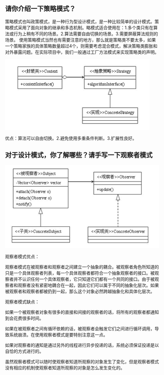 ## 请你介绍一下策略模式？

策略模式也叫政策模式，是一种行为型设计模式，是一种比较简单的设计模式。策略模式采用了面向对象的继承和多态机制。略模式适合使用在：1.多个类只有在算法或行为上稍有不同的场景。2.算法需要自由切换的场景。3.需要屏蔽算法规则的场景。 使用策略模式当然也有需要注意的地方，那么就是策略类不要太多，如果一个策略家族的具体策略数量超过4个，则需要考虑混合模式，解决策略类膨胀和对外暴露问题。在实际项目中，我们一般通过工厂方法模式来实现策略类的声明。

![img](assets/308572_1538050709670_B6C31D01D41C9E1714958F9C56D01D8F.png)

优点：算法可以自由切换。2.避免使用多重条件判断。3.扩展性良好。





## 对于设计模式，你了解哪些？请手写一下观察者模式

![img](assets/308572_1538050831425_7142B8354CA8A352B2B805F997C71549.png)

观察者模式优点：

观察者模式在被观察者和观察者之间建立一个抽象的耦合。被观察者角色所知道的只是一个具体观察者列表，每一个具体观察者都符合一个抽象观察者的接口。被观察者并不认识任何一个具体观察者，它只知道它们都有一个共同的接口。由于被观察者和观察者没有紧密地耦合在一起，因此它们可以属于不同的抽象化层次。如果被观察者和观察者都被扔到一起，那么这个对象必然跨越抽象化和具体化层次。

观察者模式缺点：

如果一个被观察者对象有很多的直接和间接的观察者的话，将所有的观察者都通知到会花费很多时间。

如果在被观察者之间有循环依赖的话，被观察者会触发它们之间进行循环调用，导致系统崩溃。在使用观察者模式是要特别注意这一点。

如果对观察者的通知是通过另外的线程进行异步投递的话，系统必须保证投递是以自恰的方式进行的。

虽然观察者模式可以随时使观察者知道所观察的对象发生了变化，但是观察者模式没有相应的机制使观察者知道所观察的对象是怎么发生变化的。